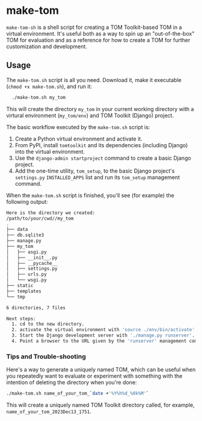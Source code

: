 # make-tom

`make-tom-sh` is a shell script for creating a TOM Toolkit-based TOM in a virtual environment. It's useful both as a way to spin up an "out-of-the-box" TOM for evaluation and as a reference for how to create a TOM for further customization and development.

## Usage
The `make-tom.sh` script is all you need. Download it, make it executable (`chmod +x make-tom.sh`), and run it:
```bash
  ./make-tom.sh my_tom
```
This will create the directory `my_tom` in your current working directory with a virtural environment (`my_tom/env`) and TOM Toolkit (Django) project.

The basic workflow executed by the `make-tom.sh` script is:
1. Create a Python virtual environment and activate it.
2. From PyPI, install `tomtoolkit` and its dependencies (including Django) into the virtual environment.
3. Use the `django-admin startproject` command to create a basic Django project.
4. Add the one-time utility, `tom_setup`, to the basic Django project's `settings.py` `INSTALLED_APPS` list and run its `tom_setup` management command.

When the `make-tom.sh` script is finished, you'll see (for example) the following output:

```bash
Here is the directory we created:
/path/to/your/cwd//my_tom
.
├── data
├── db.sqlite3
├── manage.py
├── my_tom
│   ├── asgi.py
│   ├── __init__.py
│   ├── __pycache__
│   ├── settings.py
│   ├── urls.py
│   └── wsgi.py
├── static
├── templates
└── tmp

6 directories, 7 files

Next steps:
  1. cd to the new directory. 
  2. activate the virtual environment with 'source ./env/bin/activate'. 
  3. Start the Django development server with './manage.py runserver'. 
  4. Point a browser to the URL given by the 'runserver' management command.
```

### Tips and Trouble-shooting

Here's a way to generate a uniquely named TOM, which can be useful when you repeatedly want to evaluate or experiment with something with the intention of deleting the directory when you're done:
```bash
./make-tom.sh name_of_your_tom_`date +'%Y%h%d_%0k%M'`
```
This will create a uniquely named TOM Toolkit directory called, for example, `name_of_your_tom_2023Dec13_1751`.

